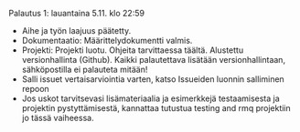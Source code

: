Palautus 1: lauantaina 5.11. klo 22:59

* Aihe ja työn laajuus päätetty.
* Dokumentaatio: Määrittelydokumentti valmis.
* Projekti: Projekti luotu. Ohjeita tarvittaessa täältä. Alustettu versionhallinta (Github). Kaikki palautettava lisätään versionhallintaan, sähköpostilla ei palauteta mitään!
* Salli issuet vertaisarviointia varten, katso Issueiden luonnin salliminen repoon
* Jos uskot tarvitsevasi lisämateriaalia ja esimerkkejä testaamisesta ja projektin pystyttämisestä, kannattaa tutustua testing and rmq projektiin jo tässä vaiheessa.
